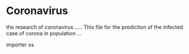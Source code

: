 # Coronavirus
 the research of coronavirus 
.....
This file for the prediction of the infected case of corona in population 
...

importer os 

